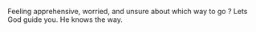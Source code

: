 Feeling apprehensive, worried, and unsure about which way to go ? Lets God guide you. He knows the way.
